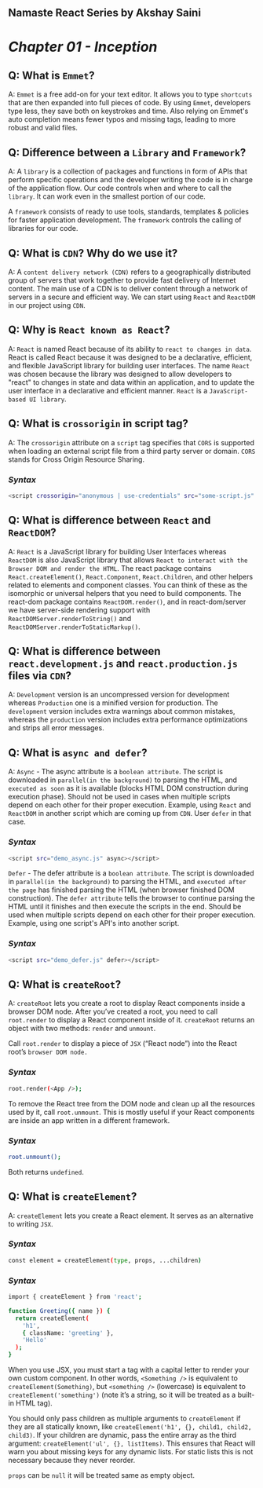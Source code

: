 ## Namaste React Series by Akshay Saini
# _Chapter 01 - Inception_

## Q: What is `Emmet`?
A: `Emmet` is a free add-on for your text editor. It allows you to type `shortcuts` that are then expanded into full pieces of code. By using `Emmet`, developers type less, they save both on keystrokes and time. Also relying on Emmet's auto completion means fewer typos and missing tags, leading to more robust and valid files.


## Q: Difference between a `Library` and `Framework`?
A: A `library` is a collection of packages and functions in form of APIs that perform specific operations and the developer writing the code is in charge of the application flow. Our code controls when and where to call the `library`. It can work even in the smallest portion of our code.

A `framework` consists of ready to use tools, standards, templates & policies for faster application development. The `framework` controls the calling of libraries for our code. 


## Q: What is `CDN`? Why do we use it?
A: A `content delivery network (CDN)` refers to a geographically distributed group of servers that work together to provide fast delivery of Internet content.
The main use of a CDN is to deliver content through a network of servers in a secure and efficient way.
We can start using `React` and `ReactDOM` in our project using `CDN`.

## Q: Why is `React known as React`?
A: `React` is named React because of its ability to `react to changes in data`.
React is called React because it was designed to be a declarative, efficient, and flexible JavaScript library for building user interfaces.
The name `React` was chosen because the library was designed to allow developers to "react" to changes in state and data within an application, and to update the user interface in a declarative and efficient manner.
`React` is a `JavaScript-based UI library`. 


## Q: What is `crossorigin` in script tag?
A: The `crossorigin` attribute on a `script` tag specifies that `CORS` is supported when loading an external script file from a third party server or domain.
`CORS` stands for Cross Origin Resource Sharing.

### _Syntax_
```sh
<script crossorigin="anonymous | use-credentials" src="some-script.js" />
```

## Q: What is difference between `React` and `ReactDOM`?
A: `React` is a JavaScript library for building User Interfaces whereas `ReactDOM` is also JavaScript library that allows `React to interact with the Browser DOM and render the HTML`.
The react package contains `React.createElement()`, `React.Component`, `React.Children`, and other helpers related to elements and component classes. You can think of these as the isomorphic or universal helpers that you need to build components. The react-dom package contains `ReactDOM.render()`, and in react-dom/server we have server-side rendering support with `ReactDOMServer.renderToString()` and `ReactDOMServer.renderToStaticMarkup()`.


## Q: What is difference between `react.development.js` and `react.production.js` files via `CDN`?
A: `Development` version is an uncompressed version for development whereas `Production` one is a minified version for production. 
The `development` version includes extra warnings about common mistakes, whereas the `production` version includes extra performance optimizations and strips all error messages.

## Q: What is `async and defer`?
A: `Async` - The async attribute is a `boolean attribute`. The script is downloaded in `parallel(in the background)` to parsing the HTML, and `executed as soon` as it is available (blocks HTML DOM construction during execution phase). Should not be used in cases when multiple scripts depend on each other for their proper execution. Example, using `React` and `ReactDOM` in another script which are coming up from `CDN`. User `defer` in that case.
### _Syntax_
```sh
<script src="demo_async.js" async></script>
```

`Defer` - The defer attribute is a `boolean attribute`. The script is downloaded in `parallel(in the background)` to parsing the HTML, and `executed after the page` has finished parsing the HTML (when browser finished DOM construction). The `defer attribute` tells the browser to continue parsing the HTML until it finishes and then execute the scripts in the end. Should be used when multiple scripts depend on each other for their proper execution. Example, using one script's API's into another script.
### _Syntax_
```sh
<script src="demo_defer.js" defer></script>
```

## Q: What is `createRoot`?
A: `createRoot` lets you create a root to display React components inside a browser DOM node. After you’ve created a root, you need to call `root.render` to display a React component inside of it. `createRoot` returns an object with two methods: `render` and `unmount`.

Call `root.render` to display a piece of `JSX` (“React node”) into the React root’s `browser DOM node.` 
### _Syntax_
```sh
root.render(<App />);
```

To remove the React tree from the DOM node and clean up all the resources used by it, call `root.unmount`. This is mostly useful if your React components are inside an app written in a different framework.
### _Syntax_
```sh
root.unmount();
```

Both returns `undefined`.

## Q: What is `createElement`?
A: `createElement` lets you create a React element. It serves as an alternative to writing `JSX`.

### _Syntax_
```sh
const element = createElement(type, props, ...children)
```

### _Syntax_
```sh
import { createElement } from 'react';

function Greeting({ name }) {
  return createElement(
    'h1',
    { className: 'greeting' },
    'Hello'
  );
}
```
When you use JSX, you must start a tag with a capital letter to render your own custom component. In other words, `<Something />` is equivalent to `createElement(Something)`, but `<something />` (lowercase) is equivalent to `createElement('something')` (note it’s a string, so it will be treated as a built-in HTML tag).

You should only pass children as multiple arguments to `createElement` if they are all statically known, like `createElement('h1', {}, child1, child2, child3)`. If your children are dynamic, pass the entire array as the third argument: `createElement('ul', {}, listItems)`. This ensures that React will warn you about missing keys for any dynamic lists. For static lists this is not necessary because they never reorder.

`props` can be `null` it will be treated same as empty object.